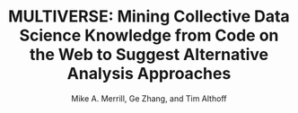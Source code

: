 ---
author: Mike A. Merrill, Ge Zhang, and Tim Althoff
journal: KDD
key: merrill2021multiverse
pdf_path: resources/pubpdfs/merrill2021multiverse.pdf
shorttitle: '{CrossCheck}'
thumb_path: resources/thumbnails/merrill2021multiverse.png
title: '  MULTIVERSE: Mining Collective Data Science Knowledge from Code on the Web
  to Suggest Alternative Analysis Approaches'
urldate: '2020-06-25'
venue: KDD
year: '  2021'
---